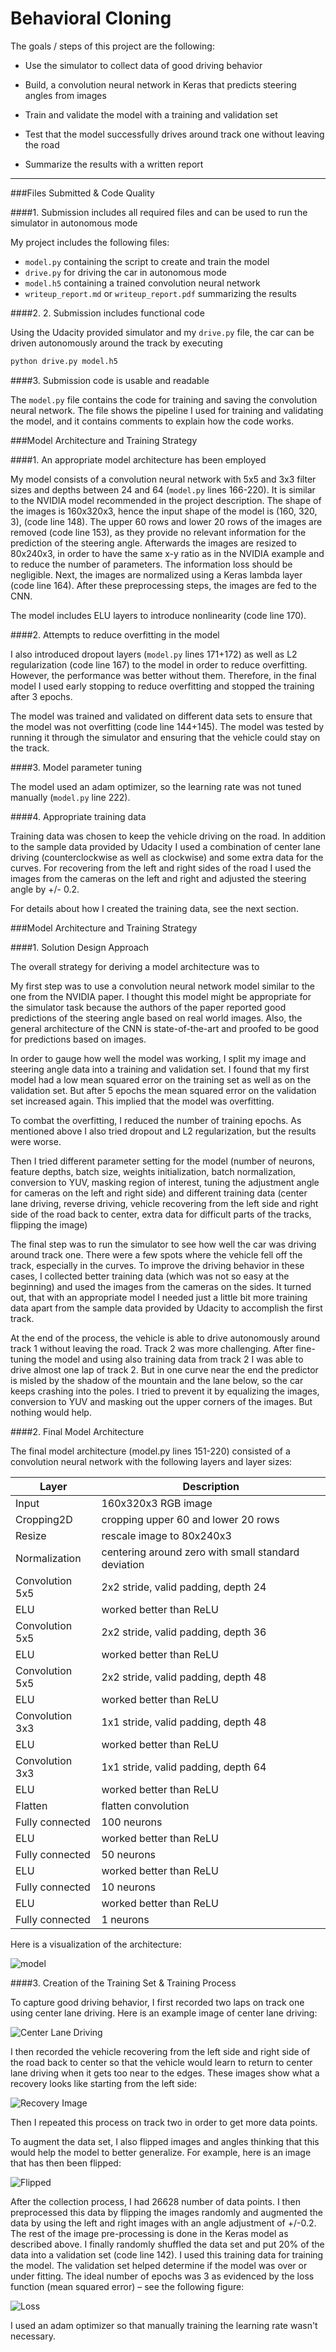 # Behavioral Cloning

The goals / steps of this project are the following:

* Use the simulator to collect data of good driving behavior

* Build, a convolution neural network in Keras that predicts steering angles from images

* Train and validate the model with a training and validation set

* Test that the model successfully drives around track one without leaving the road

* Summarize the results with a written report


[//]: # (Image References)

[model]: ./pics/model.png "Model Visualization"
[image2]: ./pics/center_lane_driving.png "Center Lane Driving"
[image3]: ./pics/recovering.png "Recovery Image"
[image4]: ./pics/flipped.png "Flipped Image"
[image5]: ./pics/loss.png "Recovery Image"
[image6]: ./examples/placeholder_small.png "Normal Image"
[image7]: ./examples/placeholder_small.png "Flipped Image"

---

###Files Submitted & Code Quality

####1. Submission includes all required files and can be used to run the simulator in autonomous mode

My project includes the following files:
* `model.py` containing the script to create and train the model
* `drive.py` for driving the car in autonomous mode
* `model.h5` containing a trained convolution neural network
* `writeup_report.md` or `writeup_report.pdf` summarizing the results

####2. 2.	Submission includes functional code

Using the Udacity provided simulator and my `drive.py` file, the car can be driven autonomously around the track by executing

```sh
python drive.py model.h5
```

####3. Submission code is usable and readable

The `model.py` file contains the code for training and saving the convolution neural network. The file shows the pipeline I used for training and validating the model, and it contains comments to explain how the code works.

###Model Architecture and Training Strategy

####1. An appropriate model architecture has been employed

My model consists of a convolution neural network with 5x5 and 3x3 filter sizes and depths between 24 and 64 (`model.py` lines 166-220). It is similar to the NVIDIA model recommended in the project description. The shape of the images is 160x320x3, hence the input shape of the model is (160, 320, 3), (code line 148). The upper 60 rows and lower 20 rows of the images are removed (code line 153), as they provide no relevant information for the prediction of the steering angle. Afterwards the images are resized to 80x240x3, in order to have the same x-y ratio as in the NVIDIA example and to reduce the number of parameters. The information loss should be negligible. Next, the images are normalized using a Keras lambda layer (code line 164). After these preprocessing steps, the images are fed to the CNN.

The model includes ELU layers to introduce nonlinearity (code line 170).

####2. Attempts to reduce overfitting in the model

I also introduced dropout layers (`model.py` lines 171+172) as well as L2 regularization (code line 167) to the model in order to reduce overfitting. However, the performance was better without them. Therefore, in the final model I used early stopping to reduce overfitting and stopped the training after 3 epochs.

The model was trained and validated on different data sets to ensure that the model was not overfitting (code line 144+145). The model was tested by running it through the simulator and ensuring that the vehicle could stay on the track.

####3. Model parameter tuning

The model used an adam optimizer, so the learning rate was not tuned manually (`model.py` line 222).

####4. Appropriate training data

Training data was chosen to keep the vehicle driving on the road. In addition to the sample data provided by Udacity I used a combination of center lane driving (counterclockwise as well as clockwise) and some extra data for the curves. For recovering from the left and right sides of the road I used the images from the cameras on the left and right and adjusted the steering angle by +/- 0.2.

For details about how I created the training data, see the next section.

###Model Architecture and Training Strategy

####1. Solution Design Approach

The overall strategy for deriving a model architecture was to

My first step was to use a convolution neural network model similar to the one from the NVIDIA paper. I thought this model might be appropriate for the simulator task because the authors of the paper reported good predictions of the steering angle based on real world images. Also, the general architecture of the CNN is state-of-the-art and proofed to be good for predictions based on images.

In order to gauge how well the model was working, I split my image and steering angle data into a training and validation set. I found that my first model had a low mean squared error on the training set as well as on the validation set. But after 5 epochs the mean squared error on the validation set increased again. This implied that the model was overfitting.

To combat the overfitting, I reduced the number of training epochs. As mentioned above I also tried dropout and L2 regularization, but the results were worse.

Then I tried different parameter setting for the model (number of neurons, feature depths, batch size, weights initialization, batch normalization, conversion to YUV, masking region of interest, tuning the adjustment angle for cameras on the left and right side) and different training data (center lane driving, reverse driving, vehicle recovering from the left side and right side of the road back to center, extra data for difficult parts of the tracks, flipping the image)

The final step was to run the simulator to see how well the car was driving around track one. There were a few spots where the vehicle fell off the track, especially in the curves. To improve the driving behavior in these cases, I collected better training data (which was not so easy at the beginning) and used the images from the cameras on the sides. It turned out, that with an appropriate model I needed just a little bit more training data apart from the sample data provided by Udacity to accomplish the first track.

At the end of the process, the vehicle is able to drive autonomously around track 1 without leaving the road. Track 2 was more challenging. After fine-tuning the model and using also training data from track 2 I was able to drive almost one lap of track 2. But in one curve near the end the predictor is misled by the shadow of the mountain and the lane below, so the car keeps crashing into the poles. I tried to prevent it by equalizing the images, conversion to YUV and masking out the upper corners of the images. But nothing would help.

####2. Final Model Architecture

The final model architecture (model.py lines 151-220) consisted of a convolution neural network with the following layers and layer sizes:

| Layer | Description |
| ----- | ----------- |
| Input	| 160x320x3 RGB image|
| Cropping2D	| cropping upper 60 and lower 20 rows |
| Resize	| rescale image to 80x240x3|
| Normalization	| centering around zero with small standard deviation |
| Convolution 5x5	| 2x2 stride, valid padding, depth 24 |
| ELU	| worked better than ReLU |
| Convolution 5x5	| 2x2 stride, valid padding, depth 36 |
| ELU	| worked better than ReLU |
| Convolution 5x5	| 2x2 stride, valid padding, depth 48 |
| ELU	| worked better than ReLU |
| Convolution 3x3	| 1x1 stride, valid padding, depth 48 |
| ELU	| worked better than ReLU |
| Convolution 3x3	| 1x1 stride, valid padding, depth 64 |
| ELU	| worked better than ReLU |
| Flatten	| flatten convolution |
| Fully connected	| 100 neurons |
| ELU	| worked better than ReLU |
| Fully connected	| 50 neurons |
| ELU	| worked better than ReLU |
| Fully connected	| 10 neurons |
| ELU	| worked better than ReLU |
| Fully connected	| 1 neurons |

Here is a visualization of the architecture:

![model][model]

####3. Creation of the Training Set & Training Process

To capture good driving behavior, I first recorded two laps on track one using center lane driving. Here is an example image of center lane driving:

![Center Lane Driving][image2]

I then recorded the vehicle recovering from the left side and right side of the road back to center so that the vehicle would learn to return to center lane driving when it gets too near to the edges. These images show what a recovery looks like starting from the left side:

![Recovery Image][image3]

Then I repeated this process on track two in order to get more data points.

To augment the data set, I also flipped images and angles thinking that this would help the model to better generalize. For example, here is an image that has then been flipped:

![Flipped][image4]

After the collection process, I had 26628 number of data points. I then preprocessed this data by flipping the images randomly and augmented the data by using the left and right images with an angle adjustment of +/-0.2. The rest of the image pre-processing is done in the Keras model as described above.
I finally randomly shuffled the data set and put 20% of the data into a validation set (code line 142).
I used this training data for training the model. The validation set helped determine if the model was over or under fitting. The ideal number of epochs was 3 as evidenced by the loss function (mean squared error) – see the following figure:

![Loss][image5]

I used an adam optimizer so that manually training the learning rate wasn't necessary.
